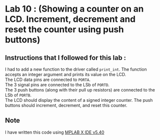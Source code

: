 # Lab 10 : (Showing a counter on an LCD. Increment, decrement and reset the counter using push buttons)

## Instructions that I followed for this lab :
I had to add a new function to the driver called `print_int`. The function accepts an integer argument and prints its value on the LCD.\
The LCD data pins are connected to `PORTA`.\
The 3 signal pins are connected to the LSb of `PORTD`.\
The 3 push buttons (along with their pull up resistors) are connected to the LSb of `PORTB`.\
The LCD should display the content of a signed integer counter. The push buttons should increment, decrement, and reset this counter.

## Note
I have written this code using [MPLAB X IDE v5.40](https://www.microchip.com/mplab/mplab-x-ide)
